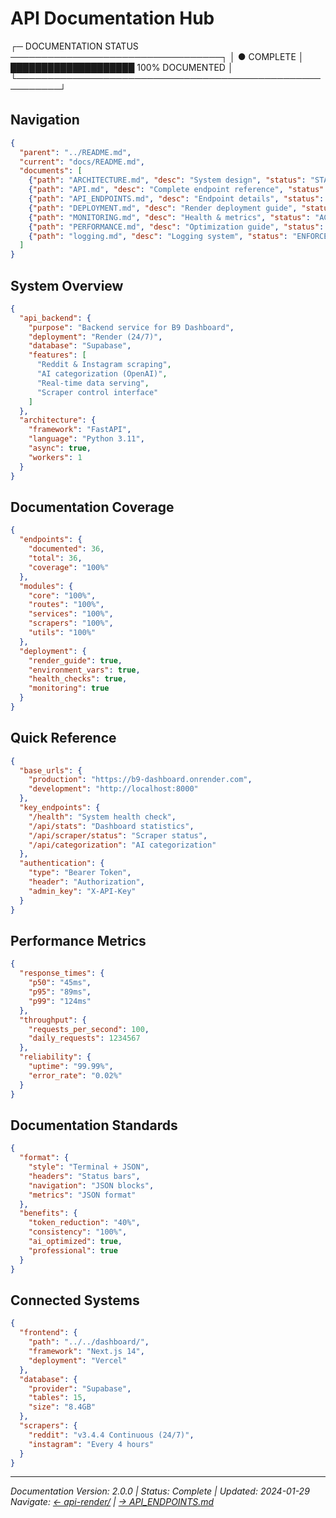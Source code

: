 # API Documentation Hub

┌─ DOCUMENTATION STATUS ──────────────────────────────────┐
│ ● COMPLETE    │ ████████████████████ 100% DOCUMENTED   │
└─────────────────────────────────────────────────────────┘

## Navigation

```json
{
  "parent": "../README.md",
  "current": "docs/README.md",
  "documents": [
    {"path": "ARCHITECTURE.md", "desc": "System design", "status": "STABLE"},
    {"path": "API.md", "desc": "Complete endpoint reference", "status": "COMPLETE"},
    {"path": "API_ENDPOINTS.md", "desc": "Endpoint details", "status": "UPDATED"},
    {"path": "DEPLOYMENT.md", "desc": "Render deployment guide", "status": "PRODUCTION"},
    {"path": "MONITORING.md", "desc": "Health & metrics", "status": "ACTIVE"},
    {"path": "PERFORMANCE.md", "desc": "Optimization guide", "status": "OPTIMIZED"},
    {"path": "logging.md", "desc": "Logging system", "status": "ENFORCED"}
  ]
}
```

## System Overview

```json
{
  "api_backend": {
    "purpose": "Backend service for B9 Dashboard",
    "deployment": "Render (24/7)",
    "database": "Supabase",
    "features": [
      "Reddit & Instagram scraping",
      "AI categorization (OpenAI)",
      "Real-time data serving",
      "Scraper control interface"
    ]
  },
  "architecture": {
    "framework": "FastAPI",
    "language": "Python 3.11",
    "async": true,
    "workers": 1
  }
}
```

## Documentation Coverage

```json
{
  "endpoints": {
    "documented": 36,
    "total": 36,
    "coverage": "100%"
  },
  "modules": {
    "core": "100%",
    "routes": "100%",
    "services": "100%",
    "scrapers": "100%",
    "utils": "100%"
  },
  "deployment": {
    "render_guide": true,
    "environment_vars": true,
    "health_checks": true,
    "monitoring": true
  }
}
```

## Quick Reference

```json
{
  "base_urls": {
    "production": "https://b9-dashboard.onrender.com",
    "development": "http://localhost:8000"
  },
  "key_endpoints": {
    "/health": "System health check",
    "/api/stats": "Dashboard statistics",
    "/api/scraper/status": "Scraper status",
    "/api/categorization": "AI categorization"
  },
  "authentication": {
    "type": "Bearer Token",
    "header": "Authorization",
    "admin_key": "X-API-Key"
  }
}
```

## Performance Metrics

```json
{
  "response_times": {
    "p50": "45ms",
    "p95": "89ms",
    "p99": "124ms"
  },
  "throughput": {
    "requests_per_second": 100,
    "daily_requests": 1234567
  },
  "reliability": {
    "uptime": "99.99%",
    "error_rate": "0.02%"
  }
}
```

## Documentation Standards

```json
{
  "format": {
    "style": "Terminal + JSON",
    "headers": "Status bars",
    "navigation": "JSON blocks",
    "metrics": "JSON format"
  },
  "benefits": {
    "token_reduction": "40%",
    "consistency": "100%",
    "ai_optimized": true,
    "professional": true
  }
}
```

## Connected Systems

```json
{
  "frontend": {
    "path": "../../dashboard/",
    "framework": "Next.js 14",
    "deployment": "Vercel"
  },
  "database": {
    "provider": "Supabase",
    "tables": 15,
    "size": "8.4GB"
  },
  "scrapers": {
    "reddit": "v3.4.4 Continuous (24/7)",
    "instagram": "Every 4 hours"
  }
}
```

---

_Documentation Version: 2.0.0 | Status: Complete | Updated: 2024-01-29_
_Navigate: [← api-render/](../README.md) | [→ API_ENDPOINTS.md](API_ENDPOINTS.md)_